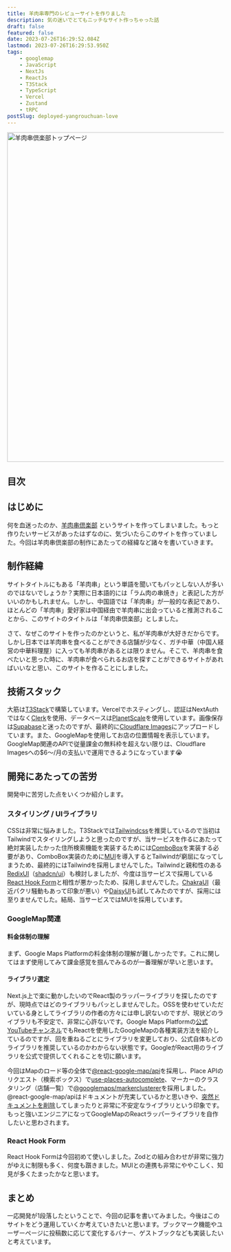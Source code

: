 ```yaml
---
title: 羊肉串専門のレビューサイトを作りました
description: 気の迷いでとてもニッチなサイト作っちゃった話
draft: false
featured: false
date: 2023-07-26T16:29:52.084Z
lastmod: 2023-07-26T16:29:53.950Z
tags:
    - googlemap
    - JavaScript
    - NextJs
    - ReactJs
    - T3Stack
    - TypeScript
    - Vercel
    - Zustand
    - tRPC
postSlug: deployed-yangrouchuan-love
---
```


<a href="yangrouchuan.love" target="_blank"><img src="&#x2F;assets&#x2F;img&#x2F;posts&#x2F;yangrouchuan_love_top.png" alt="羊肉串倶楽部トップページ" title="羊肉串倶楽部トップページ" width="1024" height="764" ></a>

## 目次

## はじめに

何を血迷ったのか、[羊肉串倶楽部](https://yangrouchuan.love) というサイトを作ってしまいました。もっと作りたいサービスがあったはずなのに、気づいたらこのサイトを作っていました。今回は羊肉串倶楽部の制作にあたっての経緯など諸々を書いていきます。

## 制作経緯

サイトタイトルにもある「羊肉串」という単語を聞いてもパッとしない人が多いのではないでしょうか？実際に日本語的には「ラム肉の串焼き」と表記した方がいいのかもしれません。しかし、中国語では「羊肉串」が一般的な表記であり、ほとんどの「羊肉串」愛好家は中国経由で羊肉串に出会っていると推測されることから、このサイトのタイトルは「羊肉串倶楽部」としました。

さて、なぜこのサイトを作ったのかというと、私が羊肉串が大好きだからです。しかし日本では羊肉串を食べることができる店舗が少なく、ガチ中華（中国人経営の中華料理屋）に入っても羊肉串があるとは限りません。そこで、羊肉串を食べたいと思った時に、羊肉串が食べられるお店を探すことができるサイトがあればいいなと思い、このサイトを作ることにしました。

## 技術スタック

大筋は[T3Stack](https://create.t3.gg/)で構築しています。Vercelでホスティングし、認証はNextAuthではなく[Clerk](https://clerk.com/)を使用、データベースは[PlanetScale](https://planetscale.com/)を使用しています。画像保存は[Supabase](https://supabase.com/)と迷ったのですが、最終的に[Cloudflare Images](https://www.cloudflare.com/ja-jp/developer-platform/cloudflare-images/)にアップロードしています。また、GoogleMapを使用してお店の位置情報を表示しています。GoogleMap関連のAPIで従量課金の無料枠を超えない限りは、Cloudflare Imagesへの$6〜/月の支払いで運用できるようになっています😭

## 開発にあたっての苦労

開発中に苦労した点をいくつか紹介します。

### スタイリング / UIライブラリ

CSSは非常に悩みました。T3Stackでは[Tailwindcss](https://tailwindcss.com/)を推奨しているので当初はTailwindでスタイリングしようと思ったのですが、当サービスを作るにあたって絶対実装したかった住所検索機能を実装するためには[ComboBox](https://wa3.i-3-i.info/word11628.html)を実装する必要があり、ComboBox実装のために[MUI](https://mui.com/)を導入するとTailwindが窮屈になってしまうため、最終的にはTailwindを採用しませんでした。Tailwindと親和性のある[RedixUI](https://www.radix-ui.com/)（[shadcn/ui](https://ui.shadcn.com/)）も検討しましたが、今度は当サービスで採用している[React Hook Form](https://react-hook-form.com/)と相性が悪かったため、採用しませんでした。[ChakraUI](https://chakra-ui.com/)（最近パクリ騒動もあって印象が悪い）や[DaisyUI](https://daisyui.com/)も試してみたのですが、採用には至りませんでした。結局、当サービスではMUIを採用しています。

### GoogleMap関連

#### 料金体制の理解

まず、Google Maps Platformの料金体制の理解が難しかったです。これに関してはまず使用してみて課金感覚を掴んでみるのが一番理解が早いと思います。

#### ライブラリ選定

Next.js上で楽に動かしたいのでReact製のラッパーライブラリを探したのですが、現時点ではどのライブラリもパッとしませんでした。OSSを使わせていただいている身としてライブラリの作者の方々には申し訳ないのですが、現状どのライブラリも不安定で、非常に心許ないです。Google Maps Platformの[公式YouTubeチャンネル](https://www.youtube.com/@GoogleMapsPlatform)でもReactを使用したGoogleMapの各種実装方法を紹介しているのですが、回を重ねるごとにライブラリを変更しており、公式自体もどのライブラリを推奨しているのかわからない状態です。GoogleがReact用のライブラリを公式で提供してくれることを切に願います。

今回はMapのロード等の全体で[@react-google-map/api](https://github.com/JustFly1984/react-google-maps-api)を採用し、Place APIのリクエスト（検索ボックス）で[use-places-autocomplete](https://github.com/wellyshen/use-places-autocomplete)、マーカーのクラスタリング（店舗一覧）で[@googlemaps/markerclusterer](https://github.com/googlemaps/js-markerclusterer)を採用しました。@react-google-map/apiはドキュメントが充実しているかと思いきや、[突然ドキュメントを削除](https://github.com/JustFly1984/react-google-maps-api/issues/3261)してしまったりと非常に不安定なライブラリという印象です。もっと強いエンジニアになってGoogleMapのReactラッパーライブラリを自作したいと思わされます。

### React Hook Form

React Hook Formは今回初めて使いしました。Zodとの組み合わせが非常に強力がゆえに制限も多く、何度も躓きました。MUIとの連携も非常にややこしく、知見が多くたまったかなと思います。

## まとめ

一応開発が1段落したということで、今回の記事を書いてみました。今後はこのサイトをどう運用していくか考えていきたいと思います。ブックマーク機能やユーザーページに投稿数に応じて変化するバナー、ゲストブックなども実装したいと考えています。
